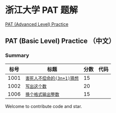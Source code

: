 
# 浙江大学 PAT 题解

[PAT (Advanced Level) Practice](README.md)

## PAT (Basic Level) Practice （中文）

### Summary

|标号|标题                             |分数|代码|
|---|-------------------------------|---|---|
|1001|[`害死人不偿命的(3n+1)猜想`][README1001]|15||
|1002|[`写出这个数`][README1002]          |20||
|1006|[`换个格式输出整数`][README1006]       |15||


Welcome to contribute code and star.


[README1001]: BasicLevel_C/1001%20害死人不偿命的(3n+1)猜想%20(15%20分).md
[README1002]: BasicLevel_C/1002%20写出这个数%20(20%20分).md
[README1006]: BasicLevel_C/1006%20换个格式输出整数%20(15%20分).md
